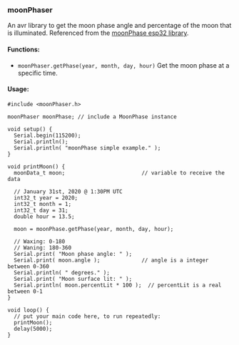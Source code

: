 ### moonPhaser

An avr library to get the moon phase angle and percentage of the moon that is illuminated. 
Referenced from the [moonPhase esp32 library](https://github.com/CelliesProjects/moonPhase-esp32). 

#### Functions:

- `moonPhaser.getPhase(year, month, day, hour)` Get the moon phase at a specific time.

#### Usage:

```
#include <moonPhaser.h>

moonPhaser moonPhase; // include a MoonPhase instance

void setup() {
  Serial.begin(115200);
  Serial.println();
  Serial.println( "moonPhase simple example." );
}

void printMoon() {
  moonData_t moon;                        // variable to receive the data
  
  // January 31st, 2020 @ 1:30PM UTC
  int32_t year = 2020;
  int32_t month = 1;
  int32_t day = 31;
  double hour = 13.5;

  moon = moonPhase.getPhase(year, month, day, hour);

  // Waxing: 0-180
  // Waning: 180-360
  Serial.print( "Moon phase angle: " );
  Serial.print( moon.angle );             // angle is a integer between 0-360
  Serial.println( " degrees." );
  Serial.print( "Moon surface lit: " );
  Serial.println( moon.percentLit * 100 );  // percentLit is a real between 0-1
}

void loop() {
  // put your main code here, to run repeatedly:
  printMoon();
  delay(5000);
}
```
